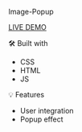 
Image-Popup

[LIVE DEMO](https://prostok.github.io/Imag-Popup/)

🛠️ Built with

- CSS
- HTML
- JS

💡 Features

- User integration 
- Popup effect


